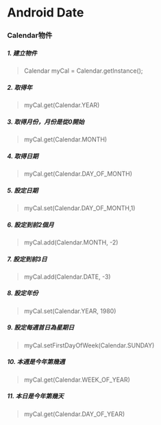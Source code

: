 # Android Date  

### Calendar物件  

##### 1. 建立物件  

> Calendar myCal = Calendar.getInstance();  

##### 2. 取得年  

> myCal.get(Calendar.YEAR)  

##### 3. 取得月份，月份是從0開始  

> myCal.get(Calendar.MONTH)  

##### 4. 取得日期  

> myCal.get(Calendar.DAY_OF_MONTH)

##### 5. 設定日期

> myCal.set(Calendar.DAY_OF_MONTH,1)  

##### 6. 設定到前2個月

> myCal.add(Calendar.MONTH, -2)  

##### 7. 設定到前3日

> myCal.add(Calendar.DATE, -3)

##### 8. 設定年份

> myCal.set(Calendar.YEAR, 1980)

##### 9. 設定每週首日為星期日

> myCal.setFirstDayOfWeek(Calendar.SUNDAY)

##### 10. 本週是今年第幾週

> myCal.get(Calendar.WEEK_OF_YEAR)

##### 11. 本日是今年第幾天

> myCal.get(Calendar.DAY_OF_YEAR)